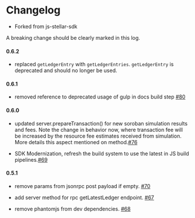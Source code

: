 # Changelog

- Forked from js-stellar-sdk

A breaking change should be clearly marked in this log.

#### 0.6.2
* replaced `getLedgerEntry` with `getLedgerEntries`. `getLedgerEntry` is deprecated and should no longer be used.

#### 0.6.1
* removed reference to deprecated usage of gulp in docs build step [#80](https://github.com/stellar/js-soroban-client/pull/80)

#### 0.6.0
* updated server.prepareTransaction() for new soroban simulation results and fees. Note the change in behavior now, where transaction fee will be increased by the resource fee estimates received from simulation. More details this aspect mentioned on method.[#76](https://github.com/stellar/js-soroban-client/issues/76)

* SDK Modernization, refresh the build system to use the latest in JS build pipelines.[#69](https://github.com/stellar/js-soroban-client/pull/69)


#### 0.5.1

* remove params from jsonrpc post payload if empty. [#70](https://github.com/stellar/js-soroban-client/pull/70)

* add server method for rpc getLatestLedger endpoint. [#67](https://github.com/stellar/js-soroban-client/pull/67)

* remove phantomjs from dev dependencies. [#68](https://github.com/stellar/js-soroban-client/pull/68)




